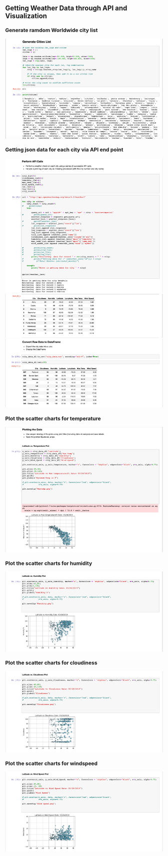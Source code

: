 ## Getting Weather Data through API and Visualization

### Generate ramdom Worldwide city list 
<img src="images/citylist.png">

### Getting json data for each city via API end point
<img src="images/json.png">
<img src="images/data_manipulation.png">
<img src="images/dataframe.png">

### Plot the scatter charts for temperature
<img src="images/temperature.png">

### Plot the scatter charts for humidity
<img src="images/humidity.png">

### Plot the scatter charts for cloudiness
<img src="images/cloudiness.png">

### Plot the scatter charts for windspeed
<img src="images/windspeed.png">
